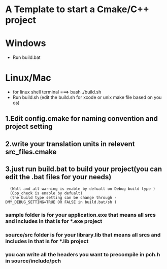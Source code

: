 # A Template to start a Cmake/C++ project 

# Windows
* Run build.bat
# Linux/Mac
* for linux shell terminal ===> bash ./build.sh
* Run build.sh 
      (edit the build.sh for xcode or unix make file based on you os)

## 1.Edit config.cmake for naming convention and project setting
## 2.write your translation units in relevent src_files.cmake
## 3.just run build.bat to build your project(you can edit the .bat files for your needs)
      (Wall and all warning is enable by defualt on Debug build type )
      (Cpp_check is enable by defualt)
      (the build type setting can be change through -DMY_DEBUG_SETTING=TRUE OR FALSE in build.bat/sh )
### sample folder is for your application.exe that means all srcs and includes in that is for *.exe project
### source/src folder is for your library.lib that means all srcs and includes in that is for *.lib project
### you can write all the headers you want to precompile in pch.h in source/include/pch
